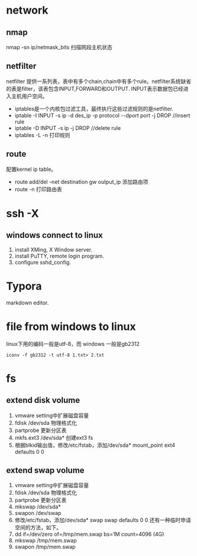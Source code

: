 # network  
## nmap  
nmap -sn ip/netmask_bits  扫描网段主机状态  

## netfilter  
netfilter 提供一系列表，表中有多个chain,chain中有多个rule。netfilter系统缺省的表是filter，该表包含INPUT,FORWARD和OUTPUT.  INPUT表示数据包已经进入主机用户空间。

- iptables是一个内核包过滤工具，最终执行这些过滤规则的是netfilter.  
- iptable -I INPUT -s ip -d des_ip -p protocol --dport port -j DROP  //insert rule  
- iptable -D INPUT -s ip -j DROP  //delete rule
- iptables -L -n 打印规则

## route
配置kernel ip table。

- route add/del -net destination gw output_ip 添加路由项 
- route -n 打印路由表

# ssh -X  
## windows connect to linux  

1. install XMing, X Window server.  
2.  install PuTTY, remote login program.  
3.  configure sshd_config.  

# Typora  
markdown editor.  

# file from windows to linux  
linux下用的编码一般是utf-8，而 windows 一般是gb2312  
```
iconv -f gb2312 -t utf-8 1.txt> 2.txt
```
# fs  
## extend disk volume  
1. vmware setting中扩展磁盘容量  
2. fdisk /dev/sda 物理格式化  
3. partprobe 更新分区表  
4. mkfs.ext3 /dev/sda* 创建ext3 fs  
5. 根据blkid输出值，修改/etc/fstab，添加/dev/sda* mount_point ext4 defaults 0 0

## extend swap volume
1. vmware setting中扩展磁盘容量  
2. fdisk /dev/sda 物理格式化  
3. partprobe 更新分区表  
4. mkswap /dev/sda*
5. swapon /dev/swap
6. 修改/etc/fstab，添加/dev/sda* swap swap defaults 0 0
还有一种临时申请空间的方法，如下。
1. dd if=/dev/zero of=/tmp/mem.swap bs=1M count=4096   (4G)
2. mkswap /tmp/mem.swap
3. swapon /tmp/mem.swap

